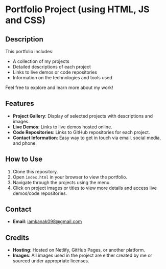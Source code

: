 # Portfolio Project (using HTML, JS and CSS)


## **Description**
This portfolio includes:
- A collection of my projects
- Detailed descriptions of each project
- Links to live demos or code repositories
- Information on the technologies and tools used

Feel free to explore and learn more about my work!

## **Features**
- **Project Gallery**: Display of selected projects with descriptions and images.
- **Live Demos**: Links to live demos hosted online.
- **Code Repositories**: Links to GitHub repositories for each project.
- **Contact Information**: Easy way to get in touch via email, social media, and phone.

## **How to Use**
1. Clone this repository.
2. Open `index.html` in your browser to view the portfolio.
3. Navigate through the projects using the menu.
4. Click on project images or titles to view more details and access live demos/code repositories.


## **Contact**
- **Email**: iamkanak098@gmail.com

## **Credits**
- **Hosting**: Hosted on Netlify, GitHub Pages, or another platform.
- **Images**: All images used in the project are either created by me or sourced under appropriate licenses.


